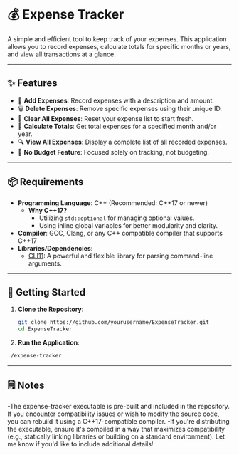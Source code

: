 # 💰 Expense Tracker

A simple and efficient tool to keep track of your expenses. This application allows you to record expenses, calculate totals for specific months or years, and view all transactions at a glance.

---

## ✨ Features

- 📄 **Add Expenses**: Record expenses with a description and amount.
- 🗑️ **Delete Expenses**: Remove specific expenses using their unique ID.
- 🔄 **Clear All Expenses**: Reset your expense list to start fresh.
- 📆 **Calculate Totals**: Get total expenses for a specified month and/or year.
- 🔍 **View All Expenses**: Display a complete list of all recorded expenses.
- 🚫 **No Budget Feature**: Focused solely on tracking, not budgeting.

---

## 📦 Requirements

- **Programming Language**: C++ (Recommended: C++17 or newer)
  - **Why C++17?**
    - Utilizing `std::optional` for managing optional values.
    - Using inline global variables for better modularity and clarity.
- **Compiler**: GCC, Clang, or any C++ compatible compiler that supports C++17
- **Libraries/Dependencies**:
  - [CLI11](https://github.com/CLIUtils/CLI11): A powerful and flexible library for parsing command-line arguments.

---

## 🚀 Getting Started

1. **Clone the Repository**:
   ```bash
   git clone https://github.com/yourusername/ExpenseTracker.git
   cd ExpenseTracker

2. **Run the Application**:
  ```bash
  ./expense-tracker
  ```

---

## 🗒️ Notes

-The expense-tracker executable is pre-built and included in the repository. If you encounter compatibility issues or wish to modify the source code, you can rebuild it using a C++17-compatible compiler. 
-If you're distributing the executable, ensure it's compiled in a way that maximizes compatibility (e.g., statically linking libraries or building on a standard environment). Let me know if you'd like to include additional details!
